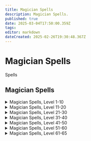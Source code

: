 ```yaml
---
title: Magician Spells
description: Magician Spells.
published: true
date: 2025-03-04T17:50:00.359Z
tags: 
editor: markdown
dateCreated: 2025-02-26T19:30:48.367Z
---
```


# Magician Spells

Spells

## Magician Spells

<details>
	<summary> Magician Spells, Level 1-10 </summary>

|Spell Name|Level|
|---|---|
|<a href="https://www.thjdi.cc/spell/93" target="_blank">Burst of Flame</a>|1|
|<a href="https://www.thjdi.cc/spell/313" target="_blank">Fire Flux</a>|1|
|<a href="https://www.thjdi.cc/spell/310" target="_blank">Flare</a>|1|
|<a href="https://www.thjdi.cc/spell/288" target="_blank">Minor Shielding</a>|1|
|<a href="https://www.thjdi.cc/spell/331" target="_blank">Reclaim Energy</a>|1|
|<a href="https://www.thjdi.cc/spell/311" target="_blank">Summon Dagger</a>|1|
|<a href="https://www.thjdi.cc/spell/211" target="_blank">Summon Drink</a>|1|
|<a href="https://www.thjdi.cc/spell/50" target="_blank">Summon Food</a>|1|
|<a href="https://www.thjdi.cc/spell/1944" target="_blank">Summon Orb</a>|1|
|<a href="https://www.thjdi.cc/spell/205" target="_blank">True North</a>|1|
|<a href="https://www.thjdi.cc/spell/315" target="_blank">Elementalkin: Water</a>|2|
|<a href="https://www.thjdi.cc/spell/318" target="_blank">Summon Bandages</a>|2|
|<a href="https://www.thjdi.cc/spell/2230" target="_blank">Summon Brass Choker</a>|2|
|<a href="https://www.thjdi.cc/spell/316" target="_blank">Elementalkin: Fire</a>|3|
|<a href="https://www.thjdi.cc/spell/232" target="_blank">Sense Summoned</a>|3|
|<a href="https://www.thjdi.cc/spell/321" target="_blank">Summon Wisp</a>|3|
|<a href="https://www.thjdi.cc/spell/94" target="_blank">Burn</a>|4|
|<a href="https://www.thjdi.cc/spell/317" target="_blank">Elementalkin: Air</a>|4|
|<a href="https://www.thjdi.cc/spell/36" target="_blank">Gate</a>|4|
|<a href="https://www.thjdi.cc/spell/58" target="_blank">Elementalkin: Earth</a>|5|
|<a href="https://www.thjdi.cc/spell/322" target="_blank">Flame Bolt</a>|5|
|<a href="https://www.thjdi.cc/spell/246" target="_blank">Lesser Shielding</a>|5|
|<a href="https://www.thjdi.cc/spell/325" target="_blank">Dimensional Pocket</a>|6|
|<a href="https://www.thjdi.cc/spell/398" target="_blank">Elementaling: Water</a>|6|
|<a href="https://www.thjdi.cc/spell/323" target="_blank">Eye of Zomm</a>|6|
|<a href="https://www.thjdi.cc/spell/399" target="_blank">Elementaling: Fire</a>|7|
|<a href="https://www.thjdi.cc/spell/1504" target="_blank">Renew Elements</a>|7|
|<a href="https://www.thjdi.cc/spell/332" target="_blank">Shield of Fire</a>|7|
|<a href="https://www.thjdi.cc/spell/324" target="_blank">Shock of Blades</a>|7|
|<a href="https://www.thjdi.cc/spell/400" target="_blank">Elementaling: Air</a>|8|
|<a href="https://www.thjdi.cc/spell/42" target="_blank">Invisibility</a>|8|
|<a href="https://www.thjdi.cc/spell/613" target="_blank">Staff of Tracing</a>|8|
|<a href="https://www.thjdi.cc/spell/2233" target="_blank">Summon Linen Mantle</a>|8|
|<a href="https://www.thjdi.cc/spell/397" target="_blank">Elementaling: Earth</a>|9|
|<a href="https://www.thjdi.cc/spell/319" target="_blank">Summon Fang</a>|9|
|<a href="https://www.thjdi.cc/spell/248" target="_blank">Ward Summoned</a>|9|
|<a href="https://www.thjdi.cc/spell/48" target="_blank">Cancel Magic</a>|10|
|<a href="https://www.thjdi.cc/spell/402" target="_blank">Elemental: Water</a>|10|
|<a href="https://www.thjdi.cc/spell/330" target="_blank">Rain of Blades</a>|10|
|<a href="https://www.thjdi.cc/spell/2242" target="_blank">Summon Tarnished Bauble</a>|10|

</details>

<details>
	<summary> Magician Spells, Level 11-20 </summary>

|Spell Name|Level|
|---|---|
|<a href="https://www.thjdi.cc/spell/327" target="_blank">Burnout</a>|11|
|<a href="https://www.thjdi.cc/spell/403" target="_blank">Elemental: Fire</a>|11|
|<a href="https://www.thjdi.cc/spell/2531" target="_blank">Summon Elemental Defender</a>|11|
|<a href="https://www.thjdi.cc/spell/35" target="_blank">Bind Affinity</a>|12|
|<a href="https://www.thjdi.cc/spell/40971" target="_blank">Bind Affinity</a>|12|
|<a href="https://www.thjdi.cc/spell/328" target="_blank">Column of Fire</a>|12|
|<a href="https://www.thjdi.cc/spell/404" target="_blank">Elemental: Air</a>|12|
|<a href="https://www.thjdi.cc/spell/401" target="_blank">Elemental: Earth</a>|13|
|<a href="https://www.thjdi.cc/spell/305" target="_blank">Identify</a>|13|
|<a href="https://www.thjdi.cc/spell/333" target="_blank">Phantom Leather</a>|13|
|<a href="https://www.thjdi.cc/spell/4255" target="_blank">Wuggan's Lesser Appraisal</a>|13|
|<a href="https://www.thjdi.cc/spell/336" target="_blank">Minor Summoning: Water</a>|14|
|<a href="https://www.thjdi.cc/spell/614" target="_blank">Staff of Warding</a>|14|
|<a href="https://www.thjdi.cc/spell/4267" target="_blank">Wuggan's Lesser Discombobulation</a>|14|
|<a href="https://www.thjdi.cc/spell/4279" target="_blank">Wuggan's Lesser Extrication</a>|14|
|<a href="https://www.thjdi.cc/spell/395" target="_blank">Minor Summoning: Fire</a>|15|
|<a href="https://www.thjdi.cc/spell/334" target="_blank">Shock of Flame</a>|15|
|<a href="https://www.thjdi.cc/spell/320" target="_blank">Summon Heatstone</a>|15|
|<a href="https://www.thjdi.cc/spell/100" target="_blank">Summon Throwing Dagger</a>|15|
|<a href="https://www.thjdi.cc/spell/7676" target="_blank">Focus Crude Spellcaster's Empowering Essence</a>|16|
|<a href="https://www.thjdi.cc/spell/7674" target="_blank">Focus Primitive Spellcaster's Empowering Essence</a>|16|
|<a href="https://www.thjdi.cc/spell/7675" target="_blank">Focus Rudimentary Spellcaster's Empowering Essence</a>|16|
|<a href="https://www.thjdi.cc/spell/396" target="_blank">Minor Summoning: Air</a>|16|
|<a href="https://www.thjdi.cc/spell/80" target="_blank">See Invisible</a>|16|
|<a href="https://www.thjdi.cc/spell/309" target="_blank">Shielding</a>|16|
|<a href="https://www.thjdi.cc/spell/2239" target="_blank">Summon Tiny Ring</a>|16|
|<a href="https://www.thjdi.cc/spell/335" target="_blank">Minor Summoning: Earth</a>|17|
|<a href="https://www.thjdi.cc/spell/83" target="_blank">Rain of Fire</a>|17|
|<a href="https://www.thjdi.cc/spell/2532" target="_blank">Summon Phantom Leather</a>|17|
|<a href="https://www.thjdi.cc/spell/4" target="_blank">Summon Waterstone</a>|17|
|<a href="https://www.thjdi.cc/spell/68" target="_blank">Bolt of Flame</a>|18|
|<a href="https://www.thjdi.cc/spell/663" target="_blank">Expulse Summoned</a>|18|
|<a href="https://www.thjdi.cc/spell/497" target="_blank">Lesser Summoning: Water</a>|18|
|<a href="https://www.thjdi.cc/spell/1505" target="_blank">Renew Summoning</a>|18|
|<a href="https://www.thjdi.cc/spell/108" target="_blank">Elemental Shield</a>|19|
|<a href="https://www.thjdi.cc/spell/498" target="_blank">Lesser Summoning: Fire</a>|19|
|<a href="https://www.thjdi.cc/spell/411" target="_blank">Shield of Flame</a>|19|
|<a href="https://www.thjdi.cc/spell/3583" target="_blank">Tiny Companion</a>|19|
|<a href="https://www.thjdi.cc/spell/7677" target="_blank">Focus Makeshift Spellcaster's Empowering Essence</a>|20|
|<a href="https://www.thjdi.cc/spell/7689" target="_blank">Focus Mass Crude Spellcaster's Empowering Essence</a>|20|
|<a href="https://www.thjdi.cc/spell/7687" target="_blank">Focus Mass Primitive Spellcaster's Empowering Essence</a>|20|
|<a href="https://www.thjdi.cc/spell/7688" target="_blank">Focus Mass Rudimentary Spellcaster's Empowering Essence</a>|20|
|<a href="https://www.thjdi.cc/spell/499" target="_blank">Lesser Summoning: Air</a>|20|
|<a href="https://www.thjdi.cc/spell/102" target="_blank">Spear of Warding</a>|20|
|<a href="https://www.thjdi.cc/spell/101" target="_blank">Summon Arrows</a>|20|
|<a href="https://www.thjdi.cc/spell/2236" target="_blank">Summon Jade Bracelet</a>|20|
|<a href="https://www.thjdi.cc/spell/4027" target="_blank">Summon Wooden Bracelet</a>|20|

</details>

<details>
	<summary> Magician Spells, Level 21-30 </summary>

|Spell Name|Level|
|---|---|
|<a href="https://www.thjdi.cc/spell/55" target="_blank">Cornucopia</a>|21|
|<a href="https://www.thjdi.cc/spell/496" target="_blank">Lesser Summoning: Earth</a>|21|
|<a href="https://www.thjdi.cc/spell/2231" target="_blank">Summon Silver Choker</a>|21|
|<a href="https://www.thjdi.cc/spell/56" target="_blank">Everfount</a>|22|
|<a href="https://www.thjdi.cc/spell/189" target="_blank">Flame Flux</a>|22|
|<a href="https://www.thjdi.cc/spell/110" target="_blank">Malaise</a>|22|
|<a href="https://www.thjdi.cc/spell/570" target="_blank">Summoning: Water</a>|22|
|<a href="https://www.thjdi.cc/spell/113" target="_blank">Shock of Spikes</a>|23|
|<a href="https://www.thjdi.cc/spell/571" target="_blank">Summoning: Fire</a>|23|
|<a href="https://www.thjdi.cc/spell/4256" target="_blank">Wuggan's Appraisal</a>|23|
|<a href="https://www.thjdi.cc/spell/7690" target="_blank">Focus Mass Makeshift Spellcaster's Empowering Essence</a>|24|
|<a href="https://www.thjdi.cc/spell/65" target="_blank">Major Shielding</a>|24|
|<a href="https://www.thjdi.cc/spell/615" target="_blank">Staff of Runes</a>|24|
|<a href="https://www.thjdi.cc/spell/572" target="_blank">Summoning: Air</a>|24|
|<a href="https://www.thjdi.cc/spell/4268" target="_blank">Wuggan's Discombobulation</a>|24|
|<a href="https://www.thjdi.cc/spell/4280" target="_blank">Wuggan's Extrication</a>|24|
|<a href="https://www.thjdi.cc/spell/115" target="_blank">Dismiss Summoned</a>|25|
|<a href="https://www.thjdi.cc/spell/81" target="_blank">Phantom Chain</a>|25|
|<a href="https://www.thjdi.cc/spell/2533" target="_blank">Summon Phantom Chain</a>|25|
|<a href="https://www.thjdi.cc/spell/569" target="_blank">Summoning: Earth</a>|25|
|<a href="https://www.thjdi.cc/spell/574" target="_blank">Greater Summoning: Water</a>|26|
|<a href="https://www.thjdi.cc/spell/409" target="_blank">Rain of Spikes</a>|26|
|<a href="https://www.thjdi.cc/spell/617" target="_blank">Sword of Runes</a>|26|
|<a href="https://www.thjdi.cc/spell/1286" target="_blank">Expedience</a>|27|
|<a href="https://www.thjdi.cc/spell/575" target="_blank">Greater Summoning: Fire</a>|27|
|<a href="https://www.thjdi.cc/spell/2234" target="_blank">Summon Leather Mantle</a>|27|
|<a href="https://www.thjdi.cc/spell/664" target="_blank">Expel Summoned</a>|28|
|<a href="https://www.thjdi.cc/spell/576" target="_blank">Greater Summoning: Air</a>|28|
|<a href="https://www.thjdi.cc/spell/479" target="_blank">Inferno Shield</a>|28|
|<a href="https://www.thjdi.cc/spell/106" target="_blank">Burnout II</a>|29|
|<a href="https://www.thjdi.cc/spell/573" target="_blank">Greater Summoning: Earth</a>|29|
|<a href="https://www.thjdi.cc/spell/103" target="_blank">Summon Coldstone</a>|29|
|<a href="https://www.thjdi.cc/spell/618" target="_blank">Dimensional Hole</a>|30|
|<a href="https://www.thjdi.cc/spell/7678" target="_blank">Focus Elementary Spellcaster's Empowering Essence</a>|30|
|<a href="https://www.thjdi.cc/spell/1400" target="_blank">Monster Summoning I</a>|30|
|<a href="https://www.thjdi.cc/spell/2243" target="_blank">Summon Shiny Bauble</a>|30|

</details>

<details>
	<summary> Magician Spells, Level 31-40 </summary>

|Spell Name|Level|
|---|---|
|<a href="https://www.thjdi.cc/spell/120" target="_blank">Blaze</a>|31|
|<a href="https://www.thjdi.cc/spell/621" target="_blank">Minor Conjuration: Water</a>|31|
|<a href="https://www.thjdi.cc/spell/1401" target="_blank">Summon Shard of the Core</a>|31|
|<a href="https://www.thjdi.cc/spell/66" target="_blank">Greater Shielding</a>|32|
|<a href="https://www.thjdi.cc/spell/622" target="_blank">Minor Conjuration: Fire</a>|32|
|<a href="https://www.thjdi.cc/spell/49" target="_blank">Nullify Magic</a>|32|
|<a href="https://www.thjdi.cc/spell/69" target="_blank">Cinder Bolt</a>|33|
|<a href="https://www.thjdi.cc/spell/623" target="_blank">Minor Conjuration: Air</a>|33|
|<a href="https://www.thjdi.cc/spell/616" target="_blank">Staff of Symbols</a>|33|
|<a href="https://www.thjdi.cc/spell/4257" target="_blank">Wuggan's Greater Appraisal</a>|33|
|<a href="https://www.thjdi.cc/spell/7691" target="_blank">Focus Mass Elementary Spellcaster's Empowering Essence</a>|34|
|<a href="https://www.thjdi.cc/spell/620" target="_blank">Minor Conjuration: Earth</a>|34|
|<a href="https://www.thjdi.cc/spell/3584" target="_blank">Refresh Summoning</a>|34|
|<a href="https://www.thjdi.cc/spell/4269" target="_blank">Wuggan's Greater Discombobulation</a>|34|
|<a href="https://www.thjdi.cc/spell/4281" target="_blank">Wuggan's Greater Extrication</a>|34|
|<a href="https://www.thjdi.cc/spell/104" target="_blank">Dagger of Symbols</a>|35|
|<a href="https://www.thjdi.cc/spell/121" target="_blank">Rain of Lava</a>|35|
|<a href="https://www.thjdi.cc/spell/625" target="_blank">Lesser Conjuration: Water</a>|36|
|<a href="https://www.thjdi.cc/spell/1285" target="_blank">Summon Companion</a>|36|
|<a href="https://www.thjdi.cc/spell/626" target="_blank">Lesser Conjuration: Fire</a>|37|
|<a href="https://www.thjdi.cc/spell/105" target="_blank">Summon Ring of Flight</a>|37|
|<a href="https://www.thjdi.cc/spell/2240" target="_blank">Summon Twisted Ring</a>|37|
|<a href="https://www.thjdi.cc/spell/680" target="_blank">Barrier of Combustion</a>|38|
|<a href="https://www.thjdi.cc/spell/627" target="_blank">Lesser Conjuration: Air</a>|38|
|<a href="https://www.thjdi.cc/spell/2534" target="_blank">Summon Phantom Plate</a>|38|
|<a href="https://www.thjdi.cc/spell/122" target="_blank">Flame Arc</a>|39|
|<a href="https://www.thjdi.cc/spell/624" target="_blank">Lesser Conjuration: Earth</a>|39|
|<a href="https://www.thjdi.cc/spell/7679" target="_blank">Focus Modest Spellcaster's Empowering Essence</a>|40|

</details>

<details>
	<summary> Magician Spells, Level 41-50 </summary>

|Spell Name|Level|
|---|---|
|<a href="https://www.thjdi.cc/spell/629" target="_blank">Conjuration: Water</a>|41|
|<a href="https://www.thjdi.cc/spell/109" target="_blank">Elemental Armor</a>|41|
|<a href="https://www.thjdi.cc/spell/82" target="_blank">Phantom Plate</a>|41|
|<a href="https://www.thjdi.cc/spell/114" target="_blank">Shock of Swords</a>|41|
|<a href="https://www.thjdi.cc/spell/4099" target="_blank">Bounce</a>|42|
|<a href="https://www.thjdi.cc/spell/630" target="_blank">Conjuration: Fire</a>|42|
|<a href="https://www.thjdi.cc/spell/2237" target="_blank">Summon Opal Bracelet</a>|42|
|<a href="https://www.thjdi.cc/spell/4082" target="_blank">Summon: Orb of Exploration</a>|42|
|<a href="https://www.thjdi.cc/spell/67" target="_blank">Arch Shielding</a>|43|
|<a href="https://www.thjdi.cc/spell/631" target="_blank">Conjuration: Air</a>|43|
|<a href="https://www.thjdi.cc/spell/1403" target="_blank">Elemental Maelstrom</a>|43|
|<a href="https://www.thjdi.cc/spell/628" target="_blank">Conjuration: Earth</a>|44|
|<a href="https://www.thjdi.cc/spell/7692" target="_blank">Focus Mass Modest Spellcaster's Empowering Essence</a>|44|
|<a href="https://www.thjdi.cc/spell/111" target="_blank">Malaisement</a>|44|
|<a href="https://www.thjdi.cc/spell/1503" target="_blank">Modulating Rod</a>|44|
|<a href="https://www.thjdi.cc/spell/3699" target="_blank">Primal Remedy</a>|44|
|<a href="https://www.thjdi.cc/spell/4028" target="_blank">Summon Stone Bracelet</a>|44|
|<a href="https://www.thjdi.cc/spell/412" target="_blank">Shield of Lava</a>|45|
|<a href="https://www.thjdi.cc/spell/632" target="_blank">Greater Conjuration: Earth</a>|46|
|<a href="https://www.thjdi.cc/spell/1936" target="_blank">Manifest Elements</a>|46|
|<a href="https://www.thjdi.cc/spell/4079" target="_blank">Ward of Calliav</a>|46|
|<a href="https://www.thjdi.cc/spell/107" target="_blank">Burnout III</a>|47|
|<a href="https://www.thjdi.cc/spell/634" target="_blank">Greater Conjuration: Fire</a>|47|
|<a href="https://www.thjdi.cc/spell/70" target="_blank">Lava Bolt</a>|47|
|<a href="https://www.thjdi.cc/spell/116" target="_blank">Banish Summoned</a>|48|
|<a href="https://www.thjdi.cc/spell/635" target="_blank">Greater Conjuration: Air</a>|48|
|<a href="https://www.thjdi.cc/spell/2535" target="_blank">Summon Elemental Blanket</a>|48|
|<a href="https://www.thjdi.cc/spell/633" target="_blank">Greater Conjuration: Water</a>|49|
|<a href="https://www.thjdi.cc/spell/410" target="_blank">Rain of Swords</a>|49|
|<a href="https://www.thjdi.cc/spell/7680" target="_blank">Focus Simple Spellcaster's Empowering Essence</a>|50|
|<a href="https://www.thjdi.cc/spell/1402" target="_blank">Monster Summoning II</a>|50|
|<a href="https://www.thjdi.cc/spell/2232" target="_blank">Summon Golden Choker</a>|50|

</details>

<details>
	<summary> Magician Spells, Level 51-60 </summary>

|Spell Name|Level|
|---|---|
|<a href="https://www.thjdi.cc/spell/16228" target="_blank">Focus of Arcanum</a>|51|
|<a href="https://www.thjdi.cc/spell/1680" target="_blank">Gift of Xev</a>|51|
|<a href="https://www.thjdi.cc/spell/112" target="_blank">Malosi</a>|51|
|<a href="https://www.thjdi.cc/spell/1685" target="_blank">Muzzle of Mardu</a>|51|
|<a href="https://www.thjdi.cc/spell/1659" target="_blank">Scintillation</a>|51|
|<a href="https://www.thjdi.cc/spell/2235" target="_blank">Summon Silken Mantle</a>|51|
|<a href="https://www.thjdi.cc/spell/1671" target="_blank">Vocarate: Earth</a>|51|
|<a href="https://www.thjdi.cc/spell/1681" target="_blank">Bristlebane's Bundle</a>|52|
|<a href="https://www.thjdi.cc/spell/1660" target="_blank">Char</a>|52|
|<a href="https://www.thjdi.cc/spell/3700" target="_blank">Elemental Empathy</a>|52|
|<a href="https://www.thjdi.cc/spell/1666" target="_blank">Phantom Armor</a>|52|
|<a href="https://www.thjdi.cc/spell/2244" target="_blank">Summon Brilliant Bauble</a>|52|
|<a href="https://www.thjdi.cc/spell/2536" target="_blank">Transon's Elemental Infusion</a>|52|
|<a href="https://www.thjdi.cc/spell/1673" target="_blank">Vocarate: Fire</a>|52|
|<a href="https://www.thjdi.cc/spell/1526" target="_blank">Annul Magic</a>|53|
|<a href="https://www.thjdi.cc/spell/1668" target="_blank">Boon of Immolation</a>|53|
|<a href="https://www.thjdi.cc/spell/1682" target="_blank">Quiver of Marr</a>|53|
|<a href="https://www.thjdi.cc/spell/2241" target="_blank">Summon Studded Ring</a>|53|
|<a href="https://www.thjdi.cc/spell/1674" target="_blank">Vocarate: Air</a>|53|
|<a href="https://www.thjdi.cc/spell/1683" target="_blank">Bandoleer of Luclin</a>|54|
|<a href="https://www.thjdi.cc/spell/3582" target="_blank">Elemental Cloak</a>|54|
|<a href="https://www.thjdi.cc/spell/5133" target="_blank">Elemental Draw</a>|54|
|<a href="https://www.thjdi.cc/spell/7693" target="_blank">Focus Mass Simple Spellcaster's Empowering Essence</a>|54|
|<a href="https://www.thjdi.cc/spell/4011" target="_blank">Kindle</a>|54|
|<a href="https://www.thjdi.cc/spell/2879" target="_blank">Phantasmal Armor</a>|54|
|<a href="https://www.thjdi.cc/spell/1661" target="_blank">Scars of Sigil</a>|54|
|<a href="https://www.thjdi.cc/spell/1610" target="_blank">Shield of the Magi</a>|54|
|<a href="https://www.thjdi.cc/spell/4029" target="_blank">Summon Iron Bracelet</a>|54|
|<a href="https://www.thjdi.cc/spell/2238" target="_blank">Summon Ruby Bracelet</a>|54|
|<a href="https://www.thjdi.cc/spell/2537" target="_blank">Veil of Elements</a>|54|
|<a href="https://www.thjdi.cc/spell/1672" target="_blank">Vocarate: Water</a>|54|
|<a href="https://www.thjdi.cc/spell/1472" target="_blank">Burnout IV</a>|55|
|<a href="https://www.thjdi.cc/spell/1771" target="_blank">Call of the Hero</a>|55|
|<a href="https://www.thjdi.cc/spell/8933" target="_blank">Earthen Strength</a>|55|
|<a href="https://www.thjdi.cc/spell/7681" target="_blank">Focus Spellcaster's Empowering Essence</a>|55|
|<a href="https://www.thjdi.cc/spell/1684" target="_blank">Pouch of Quellious</a>|55|
|<a href="https://www.thjdi.cc/spell/1770" target="_blank">Rage of Zomm</a>|55|
|<a href="https://www.thjdi.cc/spell/1662" target="_blank">Sirocco</a>|55|
|<a href="https://www.thjdi.cc/spell/1405" target="_blank">Wrath of the Elements</a>|55|
|<a href="https://www.thjdi.cc/spell/1667" target="_blank">Cadeau of Flame</a>|56|
|<a href="https://www.thjdi.cc/spell/1679" target="_blank">Dyzil's Deafening Decoy</a>|56|
|<a href="https://www.thjdi.cc/spell/1529" target="_blank">Exile Summoned</a>|56|
|<a href="https://www.thjdi.cc/spell/2538" target="_blank">Mass Mystical Transvergence</a>|56|
|<a href="https://www.thjdi.cc/spell/3188" target="_blank">Rod of Mystical Transvergence</a>|56|
|<a href="https://www.thjdi.cc/spell/1720" target="_blank">Eye of Tallon</a>|57|
|<a href="https://www.thjdi.cc/spell/1675" target="_blank">Greater Vocaration: Earth</a>|57|
|<a href="https://www.thjdi.cc/spell/1663" target="_blank">Shock of Steel</a>|57|
|<a href="https://www.thjdi.cc/spell/1677" target="_blank">Greater Vocaration: Fire</a>|58|
|<a href="https://www.thjdi.cc/spell/4080" target="_blank">Guard of Calliav</a>|58|
|<a href="https://www.thjdi.cc/spell/1577" target="_blank">Malosini</a>|58|
|<a href="https://www.thjdi.cc/spell/4100" target="_blank">Reflect</a>|58|
|<a href="https://www.thjdi.cc/spell/2539" target="_blank">Transon's Phantasmal Protection</a>|58|
|<a href="https://www.thjdi.cc/spell/1670" target="_blank">Velocity</a>|58|
|<a href="https://www.thjdi.cc/spell/7694" target="_blank">Focus Mass Spellcaster's Empowering Essence</a>|59|
|<a href="https://www.thjdi.cc/spell/1678" target="_blank">Greater Vocaration: Air</a>|59|
|<a href="https://www.thjdi.cc/spell/1665" target="_blank">Manastorm</a>|59|
|<a href="https://www.thjdi.cc/spell/1664" target="_blank">Seeking Flame of Seukor</a>|59|
|<a href="https://www.thjdi.cc/spell/1284" target="_blank">Valiant Companion</a>|59|
|<a href="https://www.thjdi.cc/spell/1669" target="_blank">Aegis of Ro</a>|60|
|<a href="https://www.thjdi.cc/spell/2119" target="_blank">Ancient: Burnout Blaze</a>|60|
|<a href="https://www.thjdi.cc/spell/2118" target="_blank">Ancient: Shock of Sun</a>|60|
|<a href="https://www.thjdi.cc/spell/1531" target="_blank">Banishment</a>|60|
|<a href="https://www.thjdi.cc/spell/7682" target="_blank">Focus Refined Spellcaster's Empowering Essence</a>|60|
|<a href="https://www.thjdi.cc/spell/1676" target="_blank">Greater Vocaration: Water</a>|60|
|<a href="https://www.thjdi.cc/spell/1394" target="_blank">Maelstrom of Electricity</a>|60|
|<a href="https://www.thjdi.cc/spell/1772" target="_blank">Mala</a>|60|
|<a href="https://www.thjdi.cc/spell/1404" target="_blank">Monster Summoning III</a>|60|
|<a href="https://www.thjdi.cc/spell/2540" target="_blank">Shock of Fiery Blades</a>|60|
|<a href="https://www.thjdi.cc/spell/2896" target="_blank">Transon's Elemental Renewal</a>|60|
|<a href="https://www.thjdi.cc/spell/4078" target="_blank">Wind of the Desert</a>|60|

</details>

<details>
	<summary> Magician Spells, Level 61-65 </summary>

|Spell Name|Level|
|---|---|
|<a href="https://www.thjdi.cc/spell/3040" target="_blank">Belt of Magi`Kot</a>|61|
|<a href="https://www.thjdi.cc/spell/3041" target="_blank">Blade of Walnan</a>|61|
|<a href="https://www.thjdi.cc/spell/3329" target="_blank">Elemental Barrier</a>|61|
|<a href="https://www.thjdi.cc/spell/3318" target="_blank">Firebolt of Tallon</a>|61|
|<a href="https://www.thjdi.cc/spell/3198" target="_blank">Flameshield of Ro</a>|61|
|<a href="https://www.thjdi.cc/spell/3300" target="_blank">Shield of the Arcane</a>|61|
|<a href="https://www.thjdi.cc/spell/3209" target="_blank">Summon Glowing Bauble</a>|61|
|<a href="https://www.thjdi.cc/spell/3205" target="_blank">Summon Platinum Choker</a>|61|
|<a href="https://www.thjdi.cc/spell/3206" target="_blank">Summon Runed Mantle</a>|61|
|<a href="https://www.thjdi.cc/spell/3207" target="_blank">Summon Sapphire Bracelet</a>|61|
|<a href="https://www.thjdi.cc/spell/3208" target="_blank">Summon Spiked Ring</a>|61|
|<a href="https://www.thjdi.cc/spell/4030" target="_blank">Summon Steel Bracelet</a>|61|
|<a href="https://www.thjdi.cc/spell/6738" target="_blank">Summon: Lava Orb</a>|61|
|<a href="https://www.thjdi.cc/spell/3317" target="_blank">Ward of Xegony</a>|61|
|<a href="https://www.thjdi.cc/spell/4110" target="_blank">Burning Sand</a>|62|
|<a href="https://www.thjdi.cc/spell/3237" target="_blank">Burnout V</a>|62|
|<a href="https://www.thjdi.cc/spell/3042" target="_blank">Fist of Ixiblat</a>|62|
|<a href="https://www.thjdi.cc/spell/3352" target="_blank">Imbue Earth</a>|62|
|<a href="https://www.thjdi.cc/spell/3320" target="_blank">Servant of Marr</a>|62|
|<a href="https://www.thjdi.cc/spell/3319" target="_blank">Sun Storm</a>|62|
|<a href="https://www.thjdi.cc/spell/3045" target="_blank">Talisman of Return</a>|62|
|<a href="https://www.thjdi.cc/spell/3031" target="_blank">Xegony's Phantasmal Guard</a>|62|
|<a href="https://www.thjdi.cc/spell/3321" target="_blank">Black Steel</a>|63|
|<a href="https://www.thjdi.cc/spell/3043" target="_blank">Blade of The Kedge</a>|63|
|<a href="https://www.thjdi.cc/spell/3322" target="_blank">Child of Ro</a>|63|
|<a href="https://www.thjdi.cc/spell/3483" target="_blank">Elemental Silence</a>|63|
|<a href="https://www.thjdi.cc/spell/3486" target="_blank">Maelstrom of Ro</a>|63|
|<a href="https://www.thjdi.cc/spell/3387" target="_blank">Malosinia</a>|63|
|<a href="https://www.thjdi.cc/spell/3210" target="_blank">Summon Jewelry Bag</a>|63|
|<a href="https://www.thjdi.cc/spell/3238" target="_blank">Destroy Summoned</a>|64|
|<a href="https://www.thjdi.cc/spell/7695" target="_blank">Focus Mass Refined Spellcaster's Empowering Essence</a>|64|
|<a href="https://www.thjdi.cc/spell/3044" target="_blank">Girdle of Magi`Kot</a>|64|
|<a href="https://www.thjdi.cc/spell/3353" target="_blank">Imbue Air</a>|64|
|<a href="https://www.thjdi.cc/spell/3323" target="_blank">Maelstrom of Thunder</a>|64|
|<a href="https://www.thjdi.cc/spell/3239" target="_blank">Planar Renewal</a>|64|
|<a href="https://www.thjdi.cc/spell/4081" target="_blank">Protection of Calliav</a>|64|
|<a href="https://www.thjdi.cc/spell/3302" target="_blank">Shield of Maelin</a>|64|
|<a href="https://www.thjdi.cc/spell/4976" target="_blank">Ancient: Chaos Vortex</a>|65|
|<a href="https://www.thjdi.cc/spell/8038" target="_blank">Burning Aura</a>|65|
|<a href="https://www.thjdi.cc/spell/3484" target="_blank">Call of the Arch Mage</a>|65|
|<a href="https://www.thjdi.cc/spell/4886" target="_blank">Elemental Siphon</a>|65|
|<a href="https://www.thjdi.cc/spell/7683" target="_blank">Focus Intricate Spellcaster's Empowering Essence</a>|65|
|<a href="https://www.thjdi.cc/spell/3356" target="_blank">Imbue Fire</a>|65|
|<a href="https://www.thjdi.cc/spell/3357" target="_blank">Imbue Water</a>|65|
|<a href="https://www.thjdi.cc/spell/4888" target="_blank">Monster Summoning IV</a>|65|
|<a href="https://www.thjdi.cc/spell/3324" target="_blank">Rathe's Son</a>|65|
|<a href="https://www.thjdi.cc/spell/4887" target="_blank">Rock of Taelosia</a>|65|
|<a href="https://www.thjdi.cc/spell/3325" target="_blank">Sun Vortex</a>|65|

</details>